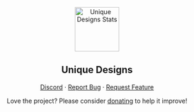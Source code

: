 <p align="center">
 <img width="100px" src="https://cdn.discordapp.com/attachments/895398343268782140/895398379012620408/Logo-with-bc.jpg" align="center" alt="Unique Designs Stats" />
 <h2 align="center">Unique Designs</h2>
</p>
  <p align="center">
    <a href="https://discord.gg/3Y3e4DAXUD">Discord</a>
    ·
    <a href="https://github.com/Unique-Design/Unique-Design/issues">Report Bug</a>
    ·
    <a href="https://github.com/Unique-Design/Unique-Design/pulls">Request Feature</a>
  </p>
</p>
<p align="center">Love the project? Please consider <a href="https://www.paypal.me/anuraghazra">donating</a> to help it improve!
